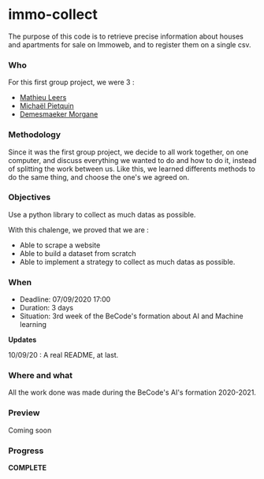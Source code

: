 # immo-collect

The purpose of this code is to retrieve precise information about houses and apartments for sale on Immoweb, and to register them on a single csv.

### Who
For this first group project, we were 3 :
- [Mathieu Leers](https://github.com/leersmathieu)
- [Michaël Pietquin](https://github.com/mpietquin) 
- [Demesmaeker Morgane](https://github.com/Demesmaeker) 


### Methodology
Since it was the first group project, we decide to all work together, on one computer, and discuss everything we wanted to do and how to do it, instead of splitting the work between us. Like this, we learned differents methods to do the same thing, and choose the one's we agreed on.


### Objectives
Use a python library to collect as much datas as possible.

With this chalenge, we proved that we are :
- Able to scrape a website
- Able to build a dataset from scratch
- Able to implement a strategy to collect as much datas as possible.


### When
- Deadline: 07/09/2020 17:00
- Duration: 3 days
- Situation: 3rd week of the BeCode's formation about AI and Machine learning

**Updates**

10/09/20 : A real README, at last.


### Where and what
All the work done was made during the BeCode's AI's formation 2020-2021.


### Preview
Coming soon


### Progress
**COMPLETE**

